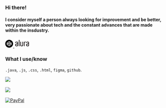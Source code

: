 ### Hi there!

#### I consider myself a person always looking for improvement and be better, very passionate about tech and the constant advances that are made within the insdustry.

<a href="https://codepen.io/https://codepen.io/Andr-s-Claro-Guerrero">
<img src="./logos/codepen.svg" width="25" /> </a>
<a href="https://app.aluracursos.com/user/camiloclarog"><img src="./logos/alura.png" width="50" /></a>

### What I use/know

`.java`, `.js`, `.css`, `.html`, `figma`, `github`.

![](https://github-readme-stats.vercel.app/api/top-langs/?username=AndresCGuerrero&theme=catppuccin_mocha&hide_border=false&include_all_commits=true&count_private=true&layout=compact)

[![](https://visitcount.itsvg.in/api?id=AndresCGuerrero&icon=1&color=8)](https://visitcount.itsvg.in)

[![PayPal](https://img.shields.io/badge/PayPal-00457C?style=for-the-badge&logo=paypal&logoColor=white)](https://paypal.me/https://www.paypal.com/donate/?hosted_button_id=8MC5FDFCUM6X2)
